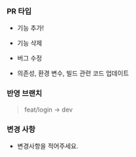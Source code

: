 ### PR 타입

- 기능 추가!

- 기능 삭제
- 버그 수정
- 의존성, 환경 변수, 빌드 관련 코드 업데이트

### 반영 브랜치

> feat/login -> dev

### 변경 사항

- 변경사항을 적어주세요.
